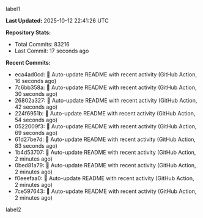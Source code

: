 
label1 
<!-- ACTIVITY_START -->
**Last Updated:** 2025-10-12 22:41:26 UTC

**Repository Stats:**
- Total Commits: 83216
- Last Commit: 17 seconds ago

**Recent Commits:**
- eca4ad0cd: 🤖 Auto-update README with recent activity (GitHub Action, 16 seconds ago)
- 7c6bb358a: 🤖 Auto-update README with recent activity (GitHub Action, 30 seconds ago)
- 26802a327: 🤖 Auto-update README with recent activity (GitHub Action, 42 seconds ago)
- 224f6951b: 🤖 Auto-update README with recent activity (GitHub Action, 54 seconds ago)
- 0522009f3: 🤖 Auto-update README with recent activity (GitHub Action, 69 seconds ago)
- 61d27be7d: 🤖 Auto-update README with recent activity (GitHub Action, 83 seconds ago)
- 1b4d53707: 🤖 Auto-update README with recent activity (GitHub Action, 2 minutes ago)
- 0bed81a79: 🤖 Auto-update README with recent activity (GitHub Action, 2 minutes ago)
- f0eeefaa0: 🤖 Auto-update README with recent activity (GitHub Action, 2 minutes ago)
- 7ce597643: 🤖 Auto-update README with recent activity (GitHub Action, 2 minutes ago)
<!-- ACTIVITY_END -->

label2
